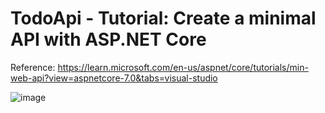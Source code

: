 # TodoApi - Tutorial: Create a minimal API with ASP.NET Core

Reference:  https://learn.microsoft.com/en-us/aspnet/core/tutorials/min-web-api?view=aspnetcore-7.0&tabs=visual-studio

![image](https://user-images.githubusercontent.com/91037796/228653408-29407cf5-6bb8-4053-9e4e-0f74f8be107c.png)
